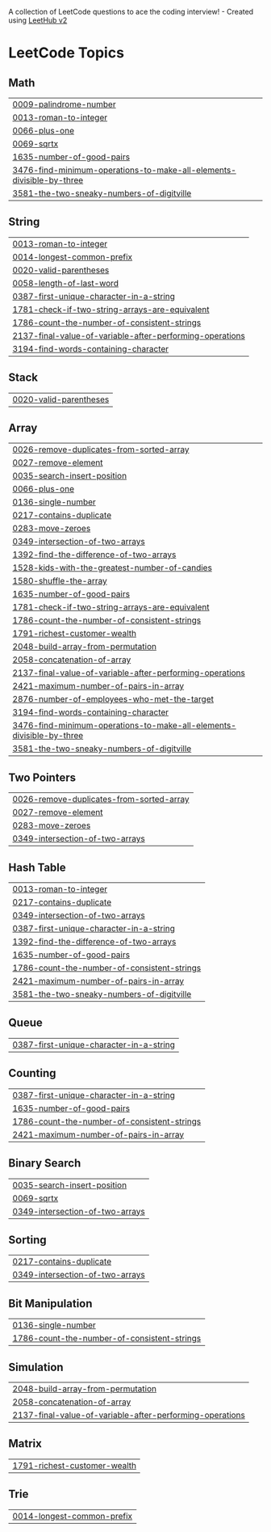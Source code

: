 A collection of LeetCode questions to ace the coding interview! - Created using [LeetHub v2](https://github.com/arunbhardwaj/LeetHub-2.0)
<!---LeetCode Topics Start-->
# LeetCode Topics
## Math
|  |
| ------- |
| [0009-palindrome-number](https://github.com/fasluolassery/leet-code/tree/master/0009-palindrome-number) |
| [0013-roman-to-integer](https://github.com/fasluolassery/leet-code/tree/master/0013-roman-to-integer) |
| [0066-plus-one](https://github.com/fasluolassery/leet-code/tree/master/0066-plus-one) |
| [0069-sqrtx](https://github.com/fasluolassery/leet-code/tree/master/0069-sqrtx) |
| [1635-number-of-good-pairs](https://github.com/fasluolassery/leet-code/tree/master/1635-number-of-good-pairs) |
| [3476-find-minimum-operations-to-make-all-elements-divisible-by-three](https://github.com/fasluolassery/leet-code/tree/master/3476-find-minimum-operations-to-make-all-elements-divisible-by-three) |
| [3581-the-two-sneaky-numbers-of-digitville](https://github.com/fasluolassery/leet-code/tree/master/3581-the-two-sneaky-numbers-of-digitville) |
## String
|  |
| ------- |
| [0013-roman-to-integer](https://github.com/fasluolassery/leet-code/tree/master/0013-roman-to-integer) |
| [0014-longest-common-prefix](https://github.com/fasluolassery/leet-code/tree/master/0014-longest-common-prefix) |
| [0020-valid-parentheses](https://github.com/fasluolassery/leet-code/tree/master/0020-valid-parentheses) |
| [0058-length-of-last-word](https://github.com/fasluolassery/leet-code/tree/master/0058-length-of-last-word) |
| [0387-first-unique-character-in-a-string](https://github.com/fasluolassery/leet-code/tree/master/0387-first-unique-character-in-a-string) |
| [1781-check-if-two-string-arrays-are-equivalent](https://github.com/fasluolassery/leet-code/tree/master/1781-check-if-two-string-arrays-are-equivalent) |
| [1786-count-the-number-of-consistent-strings](https://github.com/fasluolassery/leet-code/tree/master/1786-count-the-number-of-consistent-strings) |
| [2137-final-value-of-variable-after-performing-operations](https://github.com/fasluolassery/leet-code/tree/master/2137-final-value-of-variable-after-performing-operations) |
| [3194-find-words-containing-character](https://github.com/fasluolassery/leet-code/tree/master/3194-find-words-containing-character) |
## Stack
|  |
| ------- |
| [0020-valid-parentheses](https://github.com/fasluolassery/leet-code/tree/master/0020-valid-parentheses) |
## Array
|  |
| ------- |
| [0026-remove-duplicates-from-sorted-array](https://github.com/fasluolassery/leet-code/tree/master/0026-remove-duplicates-from-sorted-array) |
| [0027-remove-element](https://github.com/fasluolassery/leet-code/tree/master/0027-remove-element) |
| [0035-search-insert-position](https://github.com/fasluolassery/leet-code/tree/master/0035-search-insert-position) |
| [0066-plus-one](https://github.com/fasluolassery/leet-code/tree/master/0066-plus-one) |
| [0136-single-number](https://github.com/fasluolassery/leet-code/tree/master/0136-single-number) |
| [0217-contains-duplicate](https://github.com/fasluolassery/leet-code/tree/master/0217-contains-duplicate) |
| [0283-move-zeroes](https://github.com/fasluolassery/leet-code/tree/master/0283-move-zeroes) |
| [0349-intersection-of-two-arrays](https://github.com/fasluolassery/leet-code/tree/master/0349-intersection-of-two-arrays) |
| [1392-find-the-difference-of-two-arrays](https://github.com/fasluolassery/leet-code/tree/master/1392-find-the-difference-of-two-arrays) |
| [1528-kids-with-the-greatest-number-of-candies](https://github.com/fasluolassery/leet-code/tree/master/1528-kids-with-the-greatest-number-of-candies) |
| [1580-shuffle-the-array](https://github.com/fasluolassery/leet-code/tree/master/1580-shuffle-the-array) |
| [1635-number-of-good-pairs](https://github.com/fasluolassery/leet-code/tree/master/1635-number-of-good-pairs) |
| [1781-check-if-two-string-arrays-are-equivalent](https://github.com/fasluolassery/leet-code/tree/master/1781-check-if-two-string-arrays-are-equivalent) |
| [1786-count-the-number-of-consistent-strings](https://github.com/fasluolassery/leet-code/tree/master/1786-count-the-number-of-consistent-strings) |
| [1791-richest-customer-wealth](https://github.com/fasluolassery/leet-code/tree/master/1791-richest-customer-wealth) |
| [2048-build-array-from-permutation](https://github.com/fasluolassery/leet-code/tree/master/2048-build-array-from-permutation) |
| [2058-concatenation-of-array](https://github.com/fasluolassery/leet-code/tree/master/2058-concatenation-of-array) |
| [2137-final-value-of-variable-after-performing-operations](https://github.com/fasluolassery/leet-code/tree/master/2137-final-value-of-variable-after-performing-operations) |
| [2421-maximum-number-of-pairs-in-array](https://github.com/fasluolassery/leet-code/tree/master/2421-maximum-number-of-pairs-in-array) |
| [2876-number-of-employees-who-met-the-target](https://github.com/fasluolassery/leet-code/tree/master/2876-number-of-employees-who-met-the-target) |
| [3194-find-words-containing-character](https://github.com/fasluolassery/leet-code/tree/master/3194-find-words-containing-character) |
| [3476-find-minimum-operations-to-make-all-elements-divisible-by-three](https://github.com/fasluolassery/leet-code/tree/master/3476-find-minimum-operations-to-make-all-elements-divisible-by-three) |
| [3581-the-two-sneaky-numbers-of-digitville](https://github.com/fasluolassery/leet-code/tree/master/3581-the-two-sneaky-numbers-of-digitville) |
## Two Pointers
|  |
| ------- |
| [0026-remove-duplicates-from-sorted-array](https://github.com/fasluolassery/leet-code/tree/master/0026-remove-duplicates-from-sorted-array) |
| [0027-remove-element](https://github.com/fasluolassery/leet-code/tree/master/0027-remove-element) |
| [0283-move-zeroes](https://github.com/fasluolassery/leet-code/tree/master/0283-move-zeroes) |
| [0349-intersection-of-two-arrays](https://github.com/fasluolassery/leet-code/tree/master/0349-intersection-of-two-arrays) |
## Hash Table
|  |
| ------- |
| [0013-roman-to-integer](https://github.com/fasluolassery/leet-code/tree/master/0013-roman-to-integer) |
| [0217-contains-duplicate](https://github.com/fasluolassery/leet-code/tree/master/0217-contains-duplicate) |
| [0349-intersection-of-two-arrays](https://github.com/fasluolassery/leet-code/tree/master/0349-intersection-of-two-arrays) |
| [0387-first-unique-character-in-a-string](https://github.com/fasluolassery/leet-code/tree/master/0387-first-unique-character-in-a-string) |
| [1392-find-the-difference-of-two-arrays](https://github.com/fasluolassery/leet-code/tree/master/1392-find-the-difference-of-two-arrays) |
| [1635-number-of-good-pairs](https://github.com/fasluolassery/leet-code/tree/master/1635-number-of-good-pairs) |
| [1786-count-the-number-of-consistent-strings](https://github.com/fasluolassery/leet-code/tree/master/1786-count-the-number-of-consistent-strings) |
| [2421-maximum-number-of-pairs-in-array](https://github.com/fasluolassery/leet-code/tree/master/2421-maximum-number-of-pairs-in-array) |
| [3581-the-two-sneaky-numbers-of-digitville](https://github.com/fasluolassery/leet-code/tree/master/3581-the-two-sneaky-numbers-of-digitville) |
## Queue
|  |
| ------- |
| [0387-first-unique-character-in-a-string](https://github.com/fasluolassery/leet-code/tree/master/0387-first-unique-character-in-a-string) |
## Counting
|  |
| ------- |
| [0387-first-unique-character-in-a-string](https://github.com/fasluolassery/leet-code/tree/master/0387-first-unique-character-in-a-string) |
| [1635-number-of-good-pairs](https://github.com/fasluolassery/leet-code/tree/master/1635-number-of-good-pairs) |
| [1786-count-the-number-of-consistent-strings](https://github.com/fasluolassery/leet-code/tree/master/1786-count-the-number-of-consistent-strings) |
| [2421-maximum-number-of-pairs-in-array](https://github.com/fasluolassery/leet-code/tree/master/2421-maximum-number-of-pairs-in-array) |
## Binary Search
|  |
| ------- |
| [0035-search-insert-position](https://github.com/fasluolassery/leet-code/tree/master/0035-search-insert-position) |
| [0069-sqrtx](https://github.com/fasluolassery/leet-code/tree/master/0069-sqrtx) |
| [0349-intersection-of-two-arrays](https://github.com/fasluolassery/leet-code/tree/master/0349-intersection-of-two-arrays) |
## Sorting
|  |
| ------- |
| [0217-contains-duplicate](https://github.com/fasluolassery/leet-code/tree/master/0217-contains-duplicate) |
| [0349-intersection-of-two-arrays](https://github.com/fasluolassery/leet-code/tree/master/0349-intersection-of-two-arrays) |
## Bit Manipulation
|  |
| ------- |
| [0136-single-number](https://github.com/fasluolassery/leet-code/tree/master/0136-single-number) |
| [1786-count-the-number-of-consistent-strings](https://github.com/fasluolassery/leet-code/tree/master/1786-count-the-number-of-consistent-strings) |
## Simulation
|  |
| ------- |
| [2048-build-array-from-permutation](https://github.com/fasluolassery/leet-code/tree/master/2048-build-array-from-permutation) |
| [2058-concatenation-of-array](https://github.com/fasluolassery/leet-code/tree/master/2058-concatenation-of-array) |
| [2137-final-value-of-variable-after-performing-operations](https://github.com/fasluolassery/leet-code/tree/master/2137-final-value-of-variable-after-performing-operations) |
## Matrix
|  |
| ------- |
| [1791-richest-customer-wealth](https://github.com/fasluolassery/leet-code/tree/master/1791-richest-customer-wealth) |
## Trie
|  |
| ------- |
| [0014-longest-common-prefix](https://github.com/fasluolassery/leet-code/tree/master/0014-longest-common-prefix) |
<!---LeetCode Topics End-->